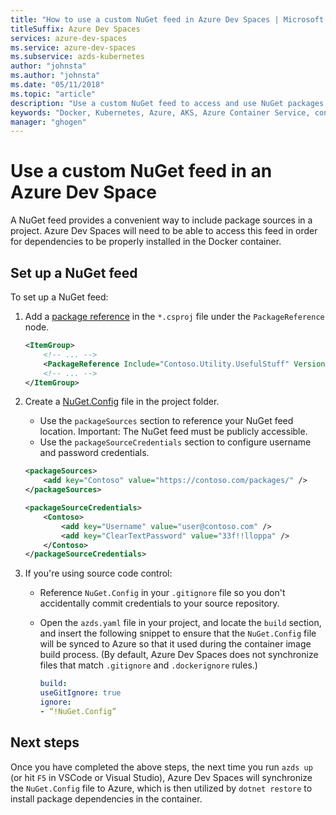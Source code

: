 ```yaml
---
title: "How to use a custom NuGet feed in Azure Dev Spaces | Microsoft Docs"
titleSuffix: Azure Dev Spaces
services: azure-dev-spaces
ms.service: azure-dev-spaces
ms.subservice: azds-kubernetes
author: "johnsta"
ms.author: "johnsta"
ms.date: "05/11/2018"
ms.topic: "article"
description: "Use a custom NuGet feed to access and use NuGet packages in an Azure Dev Space."
keywords: "Docker, Kubernetes, Azure, AKS, Azure Container Service, containers"
manager: "ghogen"
---
```

#  Use a custom NuGet feed in an Azure Dev Space

A NuGet feed provides a convenient way to include package sources in a project. Azure Dev Spaces will need to be able to access this feed in order for dependencies to be properly installed in the Docker container.

## Set up a NuGet feed

To set up a NuGet feed:
1. Add a [package reference](https://docs.microsoft.com/nuget/consume-packages/package-references-in-project-files) in the `*.csproj` file under the `PackageReference` node.

   ```xml
   <ItemGroup>
       <!-- ... -->
       <PackageReference Include="Contoso.Utility.UsefulStuff" Version="3.6.0" />
       <!-- ... -->
   </ItemGroup>
   ```

2. Create a [NuGet.Config](https://docs.microsoft.com/nuget/reference/nuget-config-file) file in the project folder.
     * Use the `packageSources` section to reference your NuGet feed location. Important: The NuGet feed must be publicly accessible.
     * Use the `packageSourceCredentials` section to configure username and password credentials. 

   ```xml
   <packageSources>
       <add key="Contoso" value="https://contoso.com/packages/" />
   </packageSources>

   <packageSourceCredentials>
       <Contoso>
           <add key="Username" value="user@contoso.com" />
           <add key="ClearTextPassword" value="33f!!lloppa" />
       </Contoso>
   </packageSourceCredentials>
   ```

3. If you're using source code control:
    - Reference `NuGet.Config` in your `.gitignore` file so you don't accidentally commit credentials to your source repository.
    - Open the `azds.yaml` file in your project, and locate the `build` section, and insert the following snippet to ensure that the `NuGet.Config` file will be synced to Azure so that it used during the container image build process. (By default, Azure Dev Spaces does not synchronize files that match `.gitignore` and `.dockerignore` rules.)

        ```yaml
        build:
        useGitIgnore: true
        ignore:
        - “!NuGet.Config”
        ```


## Next steps

Once you have completed the above steps, the next time you run `azds up` (or hit `F5` in VSCode or Visual Studio), Azure Dev Spaces will synchronize the `NuGet.Config` file to Azure, which is then utilized by `dotnet restore` to install package dependencies in the container.

